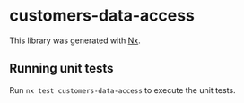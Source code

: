 # customers-data-access

This library was generated with [Nx](https://nx.dev).

## Running unit tests

Run `nx test customers-data-access` to execute the unit tests.
